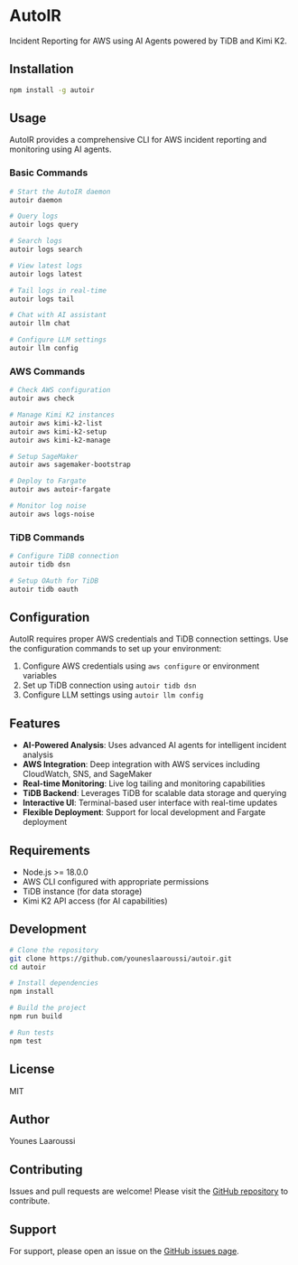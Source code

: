 # AutoIR

Incident Reporting for AWS using AI Agents powered by TiDB and Kimi K2.

## Installation

```bash
npm install -g autoir
```

## Usage

AutoIR provides a comprehensive CLI for AWS incident reporting and monitoring using AI agents.

### Basic Commands

```bash
# Start the AutoIR daemon
autoir daemon

# Query logs
autoir logs query

# Search logs
autoir logs search

# View latest logs
autoir logs latest

# Tail logs in real-time
autoir logs tail

# Chat with AI assistant
autoir llm chat

# Configure LLM settings
autoir llm config
```

### AWS Commands

```bash
# Check AWS configuration
autoir aws check

# Manage Kimi K2 instances
autoir aws kimi-k2-list
autoir aws kimi-k2-setup
autoir aws kimi-k2-manage

# Setup SageMaker
autoir aws sagemaker-bootstrap

# Deploy to Fargate
autoir aws autoir-fargate

# Monitor log noise
autoir aws logs-noise
```

### TiDB Commands

```bash
# Configure TiDB connection
autoir tidb dsn

# Setup OAuth for TiDB
autoir tidb oauth
```

## Configuration

AutoIR requires proper AWS credentials and TiDB connection settings. Use the configuration commands to set up your environment:

1. Configure AWS credentials using `aws configure` or environment variables
2. Set up TiDB connection using `autoir tidb dsn`
3. Configure LLM settings using `autoir llm config`

## Features

- **AI-Powered Analysis**: Uses advanced AI agents for intelligent incident analysis
- **AWS Integration**: Deep integration with AWS services including CloudWatch, SNS, and SageMaker
- **Real-time Monitoring**: Live log tailing and monitoring capabilities
- **TiDB Backend**: Leverages TiDB for scalable data storage and querying
- **Interactive UI**: Terminal-based user interface with real-time updates
- **Flexible Deployment**: Support for local development and Fargate deployment

## Requirements

- Node.js >= 18.0.0
- AWS CLI configured with appropriate permissions
- TiDB instance (for data storage)
- Kimi K2 API access (for AI capabilities)

## Development

```bash
# Clone the repository
git clone https://github.com/youneslaaroussi/autoir.git
cd autoir

# Install dependencies
npm install

# Build the project
npm run build

# Run tests
npm test
```

## License

MIT

## Author

Younes Laaroussi

## Contributing

Issues and pull requests are welcome! Please visit the [GitHub repository](https://github.com/youneslaaroussi/autoir) to contribute.

## Support

For support, please open an issue on the [GitHub issues page](https://github.com/youneslaaroussi/autoir/issues).
